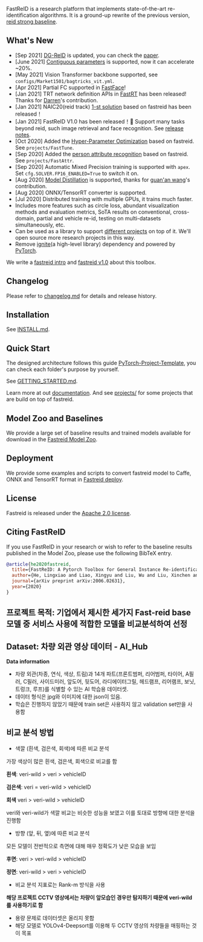 FastReID is a research platform that implements state-of-the-art re-identification algorithms. It is a ground-up rewrite of the previous version, [reid strong baseline](https://github.com/michuanhaohao/reid-strong-baseline).

## What's New

- [Sep 2021] [DG-ReID](https://github.com/xiaomingzhid/sskd) is updated, you can check the [paper](https://arxiv.org/pdf/2108.05045.pdf).
- [June 2021] [Contiguous parameters](https://github.com/PhilJd/contiguous_pytorch_params) is supported, now it can
  accelerate ~20%.
- [May 2021] Vision Transformer backbone supported, see `configs/Market1501/bagtricks_vit.yml`.
- [Apr 2021] Partial FC supported in [FastFace](projects/FastFace)!
- [Jan 2021] TRT network definition APIs in [FastRT](projects/FastRT) has been released! 
Thanks for [Darren](https://github.com/TCHeish)'s contribution.
- [Jan 2021] NAIC20(reid track) [1-st solution](projects/NAIC20) based on fastreid has been released！
- [Jan 2021] FastReID V1.0 has been released！🎉
  Support many tasks beyond reid, such image retrieval and face recognition. See [release notes](https://github.com/JDAI-CV/fast-reid/releases/tag/v1.0.0).
- [Oct 2020] Added the [Hyper-Parameter Optimization](projects/FastTune) based on fastreid. See `projects/FastTune`.
- [Sep 2020] Added the [person attribute recognition](projects/FastAttr) based on fastreid. See `projects/FastAttr`.
- [Sep 2020] Automatic Mixed Precision training is supported with `apex`. Set `cfg.SOLVER.FP16_ENABLED=True` to switch it on.
- [Aug 2020] [Model Distillation](projects/FastDistill) is supported, thanks for [guan'an wang](https://github.com/wangguanan)'s contribution.
- [Aug 2020] ONNX/TensorRT converter is supported.
- [Jul 2020] Distributed training with multiple GPUs, it trains much faster.
- Includes more features such as circle loss, abundant visualization methods and evaluation metrics, SoTA results on conventional, cross-domain, partial and vehicle re-id, testing on multi-datasets simultaneously, etc.
- Can be used as a library to support [different projects](projects) on top of it. We'll open source more research projects in this way.
- Remove [ignite](https://github.com/pytorch/ignite)(a high-level library) dependency and powered by [PyTorch](https://pytorch.org/).

We write a [fastreid intro](https://l1aoxingyu.github.io/blogpages/reid/fastreid/2020/05/29/fastreid.html) 
and [fastreid v1.0](https://l1aoxingyu.github.io/blogpages/reid/fastreid/2021/04/28/fastreid-v1.html) about this toolbox.

## Changelog

Please refer to [changelog.md](CHANGELOG.md) for details and release history.

## Installation

See [INSTALL.md](INSTALL.md).

## Quick Start

The designed architecture follows this guide [PyTorch-Project-Template](https://github.com/L1aoXingyu/PyTorch-Project-Template), you can check each folder's purpose by yourself.

See [GETTING_STARTED.md](GETTING_STARTED.md).

Learn more at out [documentation](https://fast-reid.readthedocs.io/). And see [projects/](projects) for some projects that are build on top of fastreid.

## Model Zoo and Baselines

We provide a large set of baseline results and trained models available for download in the [Fastreid Model Zoo](MODEL_ZOO.md).

## Deployment

We provide some examples and scripts to convert fastreid model to Caffe, ONNX and TensorRT format in [Fastreid deploy](tools/deploy).

## License

Fastreid is released under the [Apache 2.0 license](LICENSE).

## Citing FastReID

If you use FastReID in your research or wish to refer to the baseline results published in the Model Zoo, please use the following BibTeX entry.

```BibTeX
@article{he2020fastreid,
  title={FastReID: A Pytorch Toolbox for General Instance Re-identification},
  author={He, Lingxiao and Liao, Xingyu and Liu, Wu and Liu, Xinchen and Cheng, Peng and Mei, Tao},
  journal={arXiv preprint arXiv:2006.02631},
  year={2020}
}
```

## 프로젝트 목적: 기업에서 제시한 세가지 Fast-reid base 모델 중 서비스 사용에 적합한 모델을 비교분석하여 선정
  
## Dataset: 차량 외관 영상 데이터 ****- AI_Hub****
**Data information**
- 차량 외관(차종, 연식, 색상, 트림)과 14개 파트(프론트범퍼, 리어범퍼, 타이어, A필러, C필러, 사이드미러, 앞도어, 뒷도어, 라디에이터그릴, 헤드램프, 리어램프, 보닛, 트렁크, 루프)를 식별할 수 있는 AI 학습용 데이터셋.
- 데이터 형식은 jpg와 이미지에 대한 json이 있음.
- 학습은 진행하지 않았기 때문에 train set은 사용하지 않고 validation set만을 사용함

## 비교 분석 방법
- 색깔 (흰색, 검은색, 회색)에 따른 비교 분석

가장 색상이 많은 흰색, 검은색, 회색으로 비교를 함

**흰색**: veri-wild > veri > vehicleID

**검은색**: veri = veri-wild > vehicleID

**회색** veri > veri-wild > vehicleID

veri와 veri-wild가 색깔 비교는 비슷한 성능을 보였고 이를 토대로 방향에 대한 분석을 진행함


- 방향 (앞, 뒤, 옆)에 따른 비교 분석

모든 모델이 전반적으로 측면에 대해 매우 정확도가 낮은 모습을 보임

**후면**: veri > veri-wild > vehicleID

**정면**: veri-wild > veri > vehicleID


- 비교 분석 지표로는 Rank-m 방식을 사용


**해당 프로젝트 CCTV 영상에서는 차량이 앞모습인 경우만 탐지하기 때문에 veri-wild를 사용하기로 함**



- 용량 문제로 데이터셋은 올리지 못함
- 해당 모델로 YOLOv4-Deepsort를 이용해 두 CCTV 영상의 차량들을 매핑하는 것이 목표
